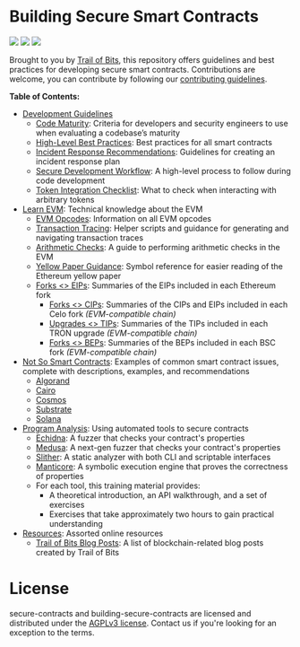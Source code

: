 # Building Secure Smart Contracts

![](https://github.com/crytic/building-secure-contracts/actions/workflows/slither.yml/badge.svg) ![](https://github.com/crytic/building-secure-contracts/actions/workflows/echidna.yml/badge.svg) ![](https://github.com/crytic/building-secure-contracts/actions/workflows/medusa.yml/badge.svg)

Brought to you by [Trail of Bits](https://www.trailofbits.com/), this repository offers guidelines and best practices for developing secure smart contracts. Contributions are welcome, you can contribute by following our [contributing guidelines](https://github.com/crytic/building-secure-contracts/blob/master/CONTRIBUTING.md).

**Table of Contents:**

- [Development Guidelines](./development-guidelines)
  - [Code Maturity](./development-guidelines/code_maturity.md): Criteria for developers and security engineers to use when evaluating a codebase’s maturity
  - [High-Level Best Practices](./development-guidelines/guidelines.md): Best practices for all smart contracts
  - [Incident Response Recommendations](./development-guidelines/incident_response.md): Guidelines for creating an incident response plan
  - [Secure Development Workflow](./development-guidelines/workflow.md): A high-level process to follow during code development
  - [Token Integration Checklist](./development-guidelines/token_integration.md): What to check when interacting with arbitrary tokens
- [Learn EVM](./learn_evm): Technical knowledge about the EVM
  - [EVM Opcodes](./learn_evm/evm_opcodes.md): Information on all EVM opcodes
  - [Transaction Tracing](./learn_evm/tracing.md): Helper scripts and guidance for generating and navigating transaction traces
  - [Arithmetic Checks](./learn_evm/arithmetic-checks.md): A guide to performing arithmetic checks in the EVM
  - [Yellow Paper Guidance](./learn_evm/yellow-paper.md): Symbol reference for easier reading of the Ethereum yellow paper
  - [Forks <> EIPs](./learn_evm/eips_forks.md): Summaries of the EIPs included in each Ethereum fork
    - [Forks <> CIPs](./learn_evm/cips_forks.md): Summaries of the CIPs and EIPs included in each Celo fork _(EVM-compatible chain)_
    - [Upgrades <> TIPs](./learn_evm/tips_upgrades.md): Summaries of the TIPs included in each TRON upgrade _(EVM-compatible chain)_
    - [Forks <> BEPs](./learn_evm/beps_forks.md): Summaries of the BEPs included in each BSC fork _(EVM-compatible chain)_
- [Not So Smart Contracts](./not-so-smart-contracts): Examples of common smart contract issues, complete with descriptions, examples, and recommendations
  - [Algorand](./not-so-smart-contracts/algorand)
  - [Cairo](./not-so-smart-contracts/cairo)
  - [Cosmos](./not-so-smart-contracts/cosmos)
  - [Substrate](./not-so-smart-contracts/substrate)
  - [Solana](./not-so-smart-contracts/solana)
- [Program Analysis](./program-analysis): Using automated tools to secure contracts
  - [Echidna](./program-analysis/echidna): A fuzzer that checks your contract's properties
  - [Medusa](./program-analysis/medusa/docs/src): A next-gen fuzzer that checks your contract's properties
  - [Slither](./program-analysis/slither): A static analyzer with both CLI and scriptable interfaces
  - [Manticore](./program-analysis/manticore): A symbolic execution engine that proves the correctness of properties
  - For each tool, this training material provides:
    - A theoretical introduction, an API walkthrough, and a set of exercises
    - Exercises that take approximately two hours to gain practical understanding
- [Resources](./resources): Assorted online resources
  - [Trail of Bits Blog Posts](./resources/tob_blogposts.md): A list of blockchain-related blog posts created by Trail of Bits

# License

secure-contracts and building-secure-contracts are licensed and distributed under the [AGPLv3 license](https://github.com/crytic/building-secure-contracts/blob/master/LICENSE). Contact us if you're looking for an exception to the terms.
